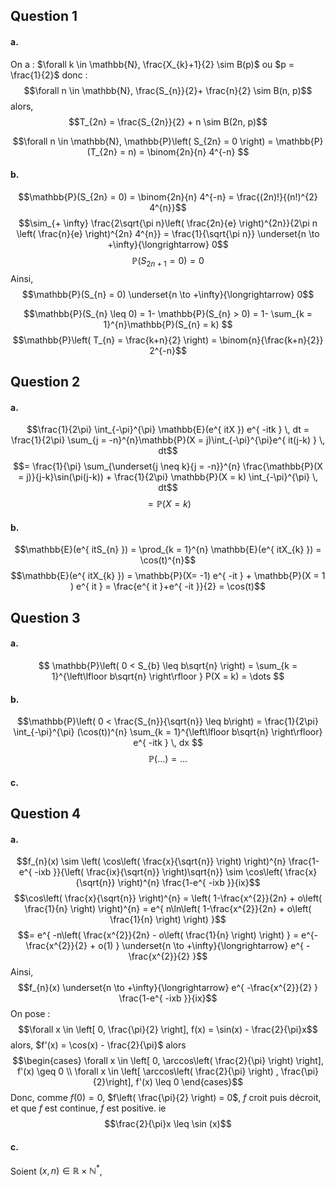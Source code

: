 ## Question 1
#### a.
On a : $\forall k \in \mathbb{N}, \frac{X_{k}+1}{2} \sim B(p)$ ou $p = \frac{1}{2}$ donc :
$$\forall n \in \mathbb{N}, \frac{S_{n}}{2}+ \frac{n}{2} \sim B(n, p)$$
alors, 
$$T_{2n} = \frac{S_{2n}}{2} + n \sim B(2n, p)$$

$$\forall n \in \mathbb{N}, \mathbb{P}\left( S_{2n} = 0 \right) = \mathbb{P}(T_{2n} = n) = \binom{2n}{n} 4^{-n} $$

#### b.
$$\mathbb{P}(S_{2n} = 0) = \binom{2n}{n} 4^{-n} = \frac{(2n)!}{(n!)^{2} 4^{n}}$$
$$\sim_{+ \infty} \frac{2\sqrt{\pi n}\left( \frac{2n}{e} \right)^{2n}}{2\pi n \left( \frac{n}{e} \right)^{2n} 4^{n}} = \frac{1}{\sqrt{\pi n}} \underset{n \to +\infty}{\longrightarrow} 0$$
$$\mathbb{P}(S_{2n+1} = 0) = 0$$
Ainsi, 
$$\mathbb{P}(S_{n} = 0) \underset{n \to +\infty}{\longrightarrow} 0$$

$$\mathbb{P}(S_{n} \leq 0) = 1- \mathbb{P}(S_{n} > 0) = 1- \sum_{k = 1}^{n}\mathbb{P}(S_{n} = k)  $$
$$\mathbb{P}\left( T_{n} = \frac{k+n}{2} \right) = \binom{n}{\frac{k+n}{2}} 2^{-n}$$

## Question 2
#### a.
$$\frac{1}{2\pi} \int_{-\pi}^{\pi} \mathbb{E}(e^{ itX }) e^{ -itk } \, dt = \frac{1}{2\pi}  \sum_{j = -n}^{n}\mathbb{P}(X = j)\int_{-\pi}^{\pi}e^{ it(j-k) } \, dt$$
$$= \frac{1}{\pi} \sum_{\underset{j \neq k}{j = -n}}^{n} \frac{\mathbb{P}(X = j)}{j-k}\sin(\pi(j-k)) + \frac{1}{2\pi} \mathbb{P}(X = k) \int_{-\pi}^{\pi}  \, dt$$
$$= \mathbb{P}(X = k)$$

#### b.
$$\mathbb{E}(e^{ itS_{n} }) = \prod_{k = 1}^{n} \mathbb{E}(e^{ itX_{k} }) = \cos(t)^{n}$$
$$\mathbb{E}(e^{ itX_{k} }) = \mathbb{P}(X= -1) e^{ -it } + \mathbb{P}(X = 1 ) e^{ it } = \frac{e^{ it }+e^{ -it }}{2} = \cos(t)$$

## Question 3
#### a.
$$ \mathbb{P}\left( 0 < S_{b} \leq b\sqrt{n} \right) = \sum_{k = 1}^{\left\lfloor b\sqrt{n}
\right\rfloor } P(X = k) = \dots
$$

#### b.
$$\mathbb{P}\left( 0 < \frac{S_{n}}{\sqrt{n}} \leq b\right) = \frac{1}{2\pi} \int_{-\pi}^{\pi} (\cos(t))^{n} \sum_{k = 1}^{\left\lfloor b\sqrt{n} \right\rfloor} e^{ -itk } \, dx $$
$$\mathbb{P}(\dots) = \dots$$

#### c.

## Question 4
#### a.
$$f_{n}(x) \sim \left( \cos\left( \frac{x}{\sqrt{n}} \right) \right)^{n} \frac{1-e^{ -ixb }}{\left( \frac{ix}{\sqrt{n}} \right)\sqrt{n}} \sim \cos\left( \frac{x}{\sqrt{n}} \right)^{n} \frac{1-e^{ -ixb }}{ix}$$
$$\cos\left( \frac{x}{\sqrt{n}} \right)^{n} = \left( 1-\frac{x^{2}}{2n} + o\left( \frac{1}{n} \right) \right)^{n} = e^{ n\ln\left( 1-\frac{x^{2}}{2n} + o\left( \frac{1}{n} \right) \right) }$$
$$= e^{ -n\left( \frac{x^{2}}{2n} - o\left( \frac{1}{n} \right) \right)  } = e^{-\frac{x^{2}}{2} + o(1) } \underset{n \to +\infty}{\longrightarrow} e^{ -\frac{x^{2}}{2} }$$
Ainsi, 
$$f_{n}(x) \underset{n \to +\infty}{\longrightarrow}  e^{ -\frac{x^{2}}{2} } \frac{1-e^{ -ixb }}{ix}$$
On pose : 
$$\forall x \in \left[ 0, \frac{\pi}{2} \right], f(x) = \sin(x) - \frac{2}{\pi}x$$
alors, $f'(x) = \cos(x) - \frac{2}{\pi}$ alors 
$$\begin{cases}
\forall x \in \left[ 0, \arccos\left( \frac{2}{\pi} \right) \right], f'(x) \geq 0 \\
\forall x \in \left[ \arccos\left( \frac{2}{\pi} \right) , \frac{\pi}{2}\right], f'(x) \leq 0
\end{cases}$$
Donc, comme $f(0)=0$, $f\left( \frac{\pi}{2} \right) = 0$, $f$ croit puis décroit, et que $f$ est continue, $f$ est positive. ie 
$$\frac{2}{\pi}x \leq \sin (x)$$

#### c.
Soient $(x, n) \in \mathbb{R} \times \mathbb{N}^{*}$, 
$$$$
$$$$